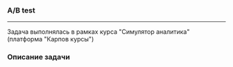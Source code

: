 ### A/B test
***
Задача выполнялась в рамках курса "Симулятор аналитика" (платформа "Карпов курсы")
### Описание задачи
